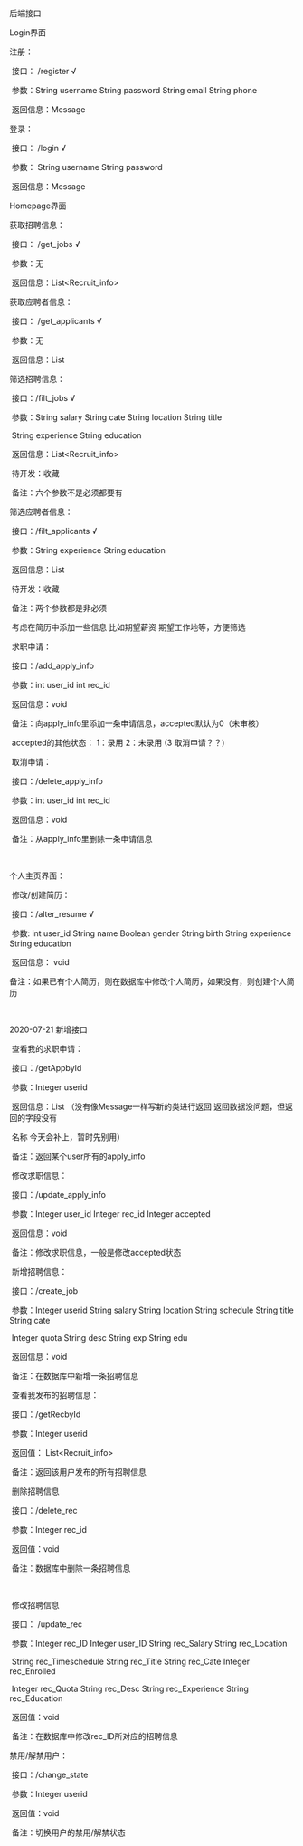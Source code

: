 后端接口

Login界面

  注册：  

​          接口： /register      √

​          参数：String username    String password    String email    String phone

​          返回信息：Message

  登录：

​          接口： /login      √

​          参数： String username    String password

​          返回信息：Message

Homepage界面

  获取招聘信息：

​          接口： /get_jobs  √

​          参数：无

​          返回信息：List<Recruit_info>

   获取应聘者信息：

​          接口： /get_applicants   √

​          参数：无

​          返回信息：List<resume>

   筛选招聘信息：

​          接口：/filt_jobs    √

​          参数：String salary    String cate   String location    String title    

​                     String experience   String education

​          返回信息：List<Recruit_info>

​          待开发：收藏

​          备注：六个参数不是必须都要有

   筛选应聘者信息：

​          接口：/filt_applicants      √

​          参数：String experience   String education

​          返回信息：List<resume>

​          待开发：收藏

​          备注：两个参数都是非必须

​                      考虑在简历中添加一些信息 比如期望薪资 期望工作地等，方便筛选

​    求职申请：

​          接口：/add_apply_info

​          参数：int user_id    int rec_id

​          返回信息：void

​          备注：向apply_info里添加一条申请信息，accepted默认为0（未审核）

​                     accepted的其他状态： 1：录用  2：未录用   (3 取消申请？？)

​     取消申请：

​          接口：/delete_apply_info

​          参数：int user_id    int rec_id

​          返回信息：void

​          备注：从apply_info里删除一条申请信息

​       

个人主页界面：

​    修改/创建简历：    

​        接口：/alter_resume      √

​        参数: int user_id    String name   Boolean gender   String birth    String    experience    String education  

​        返回信息： void

​        备注：如果已有个人简历，则在数据库中修改个人简历，如果没有，则创建个人简历

​    



2020-07-21 新增接口

​    查看我的求职申请：

​          接口：/getAppbyId

​          参数：Integer userid

​          返回信息：List<Object>   （没有像Message一样写新的类进行返回 返回数据没问题，但返回的字段没有                        

​                             名称 今天会补上，暂时先别用）

​          备注：返回某个user所有的apply_info

  

​    修改求职信息：

​         接口：/update_apply_info

​         参数：Integer user_id    Integer rec_id    Integer accepted

​         返回信息：void

​         备注：修改求职信息，一般是修改accepted状态



​      新增招聘信息：

​           接口：/create_job

​           参数：Integer userid    String salary   String location    String schedule    String title    String cate

​                       Integer quota    String desc    String exp   String edu

​            返回信息：void

​            备注：在数据库中新增一条招聘信息



​     查看我发布的招聘信息：

​          接口：/getRecbyId

​          参数：Integer userid

​         返回值： List<Recruit_info>

​         备注：返回该用户发布的所有招聘信息



​    删除招聘信息

​           接口：/delete_rec

​           参数：Integer rec_id

​           返回值：void

​           备注：数据库中删除一条招聘信息

​    

​    修改招聘信息

​           接口： /update_rec

​           参数：Integer rec_ID    Integer user_ID    String rec_Salary    String rec_Location    

​                      String    rec_Timeschedule    String rec_Title    String rec_Cate    Integer rec_Enrolled    

​                      Integer rec_Quota    String rec_Desc    String rec_Experience    String rec_Education

​          返回值：void

​          备注：在数据库中修改rec_ID所对应的招聘信息



禁用/解禁用户：

​            接口：/change_state

​           参数：Integer userid

​           返回值：void

​           备注：切换用户的禁用/解禁状态



​       